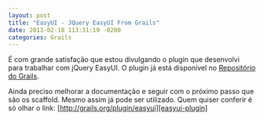 ```yaml
---
layout: post
title: "EasyUI - JQuery EasyUI From Grails"
date: 2013-02-18 113:31:19 -0200
categories: Grails
---
```


É com grande satisfação que estou divulgando o plugin que desenvolvi para trabalhar com jQuery EasyUI. O plugin já está
disponível no [Repositório do Grails][grails-plugin].

Ainda preciso melhorar a documentação e seguir com o próximo passo que são os scaffold. Mesmo assim já pode ser utilizado.
Quem quiser conferir é só olhar o link: [http://grails.org/plugin/easyui][easyui-plugin]


[grails-plugin]:https://grails.org/plugins/
[easyui-plugin]:http://grails.org/plugin/easyui
